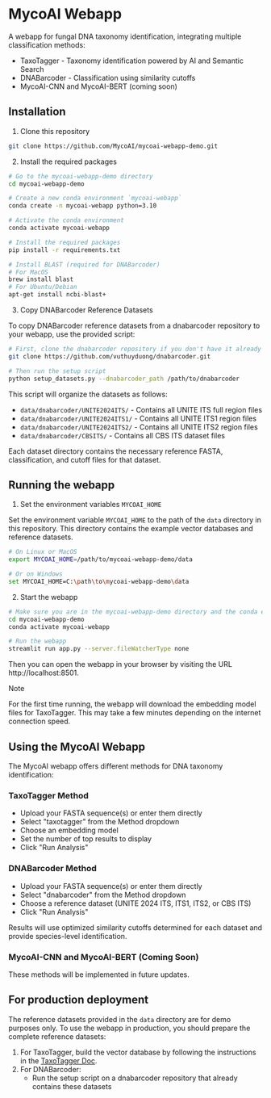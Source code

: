 # MycoAI Webapp

A webapp for fungal DNA taxonomy identification, integrating multiple classification methods:

- TaxoTagger - Taxonomy identification powered by AI and Semantic Search
- DNABarcoder - Classification using similarity cutoffs
- MycoAI-CNN and MycoAI-BERT (coming soon)

## Installation

1. Clone this repository

```bash
git clone https://github.com/MycoAI/mycoai-webapp-demo.git
```

2. Install the required packages

```bash
# Go to the mycoai-webapp-demo directory
cd mycoai-webapp-demo

# Create a new conda environment `mycoai-webapp`
conda create -n mycoai-webapp python=3.10

# Activate the conda environment
conda activate mycoai-webapp

# Install the required packages
pip install -r requirements.txt

# Install BLAST (required for DNABarcoder)
# For MacOS
brew install blast
# For Ubuntu/Debian
apt-get install ncbi-blast+
```

3. Copy DNABarcoder Reference Datasets

To copy DNABarcoder reference datasets from a dnabarcoder repository to your webapp, use the provided script:

```bash
# First, clone the dnabarcoder repository if you don't have it already
git clone https://github.com/vuthuyduong/dnabarcoder.git

# Then run the setup script
python setup_datasets.py --dnabarcoder_path /path/to/dnabarcoder
```

This script will organize the datasets as follows:

- `data/dnabarcoder/UNITE2024ITS/` - Contains all UNITE ITS full region files
- `data/dnabarcoder/UNITE2024ITS1/` - Contains all UNITE ITS1 region files
- `data/dnabarcoder/UNITE2024ITS2/` - Contains all UNITE ITS2 region files
- `data/dnabarcoder/CBSITS/` - Contains all CBS ITS dataset files

Each dataset directory contains the necessary reference FASTA, classification, and cutoff files for that dataset.

## Running the webapp

1. Set the environment variables `MYCOAI_HOME`

Set the environment variable `MYCOAI_HOME` to the path of the `data` directory in this repository. This directory contains the example vector databases and reference datasets.

```bash
# On Linux or MacOS
export MYCOAI_HOME=/path/to/mycoai-webapp-demo/data

# Or on Windows
set MYCOAI_HOME=C:\path\to\mycoai-webapp-demo\data
```

2. Start the webapp

```bash
# Make sure you are in the mycoai-webapp-demo directory and the conda environment is activated
cd mycoai-webapp-demo
conda activate mycoai-webapp

# Run the webapp
streamlit run app.py --server.fileWatcherType none
```

Then you can open the webapp in your browser by visiting the URL http://localhost:8501.

> [!NOTE]
> For the first time running, the webapp will download the embedding model files for TaxoTagger. This may take a few minutes depending on the internet connection speed.

## Using the MycoAI Webapp

The MycoAI webapp offers different methods for DNA taxonomy identification:

### TaxoTagger Method

- Upload your FASTA sequence(s) or enter them directly
- Select "taxotagger" from the Method dropdown
- Choose an embedding model
- Set the number of top results to display
- Click "Run Analysis"

### DNABarcoder Method

- Upload your FASTA sequence(s) or enter them directly
- Select "dnabarcoder" from the Method dropdown
- Choose a reference dataset (UNITE 2024 ITS, ITS1, ITS2, or CBS ITS)
- Click "Run Analysis"

Results will use optimized similarity cutoffs determined for each dataset and provide species-level identification.

### MycoAI-CNN and MycoAI-BERT (Coming Soon)

These methods will be implemented in future updates.

## For production deployment

The reference datasets provided in the `data` directory are for demo purposes only. To use the webapp in production, you should prepare the complete reference datasets:

1. For TaxoTagger, build the vector database by following the instructions in the [TaxoTagger Doc](https://mycoai.github.io/taxotagger/latest/quickstart/#build-a-vector-database).
2. For DNABarcoder:
   - Run the setup script on a dnabarcoder repository that already contains these datasets
